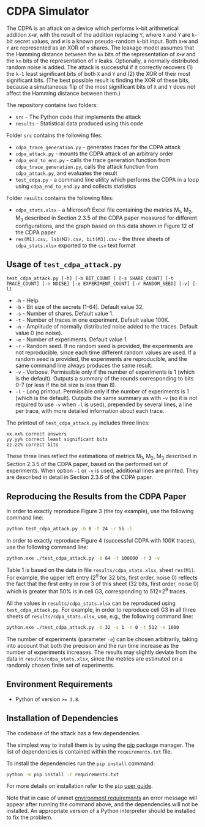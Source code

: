 # CDPA Simulator

The CDPA is an attack on a device which performs `k`-bit arithmetical addition `X+W`, with the result of the addition replacing `Y`, where `X` and `Y` are `k`-bit secret values, and `W` is a known pseudo-random `k`-bit input. Both `X+W` and `Y` are represented as an XOR of `n` shares. The leakage model assumes that the Hamming distance between the `kn` bits of the representation of `X+W` and the `kn` bits of the representation of `Y` leaks. Optionally, a normally distributed random noise is added. The attack is successful if it correctly recovers (1) the `k-1` least significant bits of both `X` and `Y` and (2) the XOR of their most significant bits. (The best possible result is finding the XOR of these bits, because a simultaneous flip of the most significant bits of `X` and `Y` does not affect the Hamming distance between them.)

The repository contains two folders:

* `src` - The Python code that implements the attack
* `results` - Statistical data produced using this code

Folder `src` contains the following files:

* `cdpa_trace_generation.py` - generates traces for the CDPA attack
* `cdpa_attack.py` - mounts the CDPA attack of an arbitrary order
* `cdpa_end_to_end.py` - calls the trace generation function from `cdpa_trace_generation.py`, calls the attack function from `cdpa_attack.py`, and evaluates the result
* `test_cdpa.py` - a command line utility which performs the CDPA in a loop using `cdpa_end_to_end.py` and collects statistics

Folder `results` contains the following files:

* `cdpa_stats.xlsx` - a Microsoft Excel file containing the metrics M<sub>1</sub>, M<sub>2</sub>, M<sub>3</sub> described in Section 2.3.5 of the CDPA paper measured for different configurations, and the graph based on this data shown in Figure 12 of the CDPA paper
* `res(M1).csv, lsb(M2).csv, bit(M3).csv` - the three sheets of `cdpa_stats.xlsx` exported to the `csv` text format

## Usage of `test_cdpa_attack.py`

`test_cdpa_attack.py [-h] [-b BIT_COUNT ] [-s SHARE_COUNT] [-t TRACE_COUNT] [-n NOISE] [-e EXPERIMENT_COUNT] [-r RANDOM_SEED] [-v] [-l]`

- `-h` - Help.
- `-b` - Bit size of the secrets (1-64). Default value 32.
- `-s` - Number of shares. Default value 1.
- `-t` - Number of traces in one experiment. Default value 100K.
- `-n` - Amplitude of normally distributed noise added to the traces. Default value 0 (no noise).
- `-e` - Number of experiments. Default value 1.
- `-r` - Random seed. If no random seed is provided, the experiments are not reproducible, since each time different random values are used. If a random seed is provided, the experiments are reproducible, and the same command line always produces the same result.
- `-v` - Verbose. Permissible only if the number of experiments is 1 (which is the default). Outputs a summary of the rounds corresponding to bits 0-7 (or less if the bit size is less than 8).
- `-l` - Long printout. Permissible only if the number of experiments is 1 (which is the default). Outputs the same summary as with `-v` (so it is not required to use `-v` when `-l` is used), prepended by several lines, a line per trace, with more detailed information about each trace.

The printout of `test_cdpa_attack.py` includes three lines:

```text
xx.xx% correct answers
yy.yy% correct least significant bits
zz.zz% correct bits
```

These three lines reflect the estimations of metrics M<sub>1</sub>, M<sub>2</sub>, M<sub>3</sub> described in Section 2.3.5 of the CDPA paper, based on the performed set of experiments. When option `-l` or `-v` is used, additional lines are printed. They are described in detail in Section 2.3.6 of the CDPA paper.

## Reproducing the Results from the CDPA Paper

In order to exactly reproduce Figure 3 (the toy example), use the following command line:

```bash
python test_cdpa_attack.py -b 8 -t 24 -r 55 -l
```

In order to exactly reproduce Figure 4 (successful CDPA with 100K traces), use the following command line:

```bash
python.exe ./test_cdpa_attack.py -b 64 -t 100000 -r 3 -v
```

Table 1 is based on the data in file `results/cdpa_stats.xlsx`, sheet `res(M1)`. For example, the upper left entry (2<sup>9</sup> for 32 bits, first order, noise 0) reflects the fact that the first entry in row 3 of this sheet (32 bits, first order, noise 0) which is greater that 50% is in cell G3, corresponding to 512=2<sup>9</sup> traces.

All the values in `results/cdpa_stats.xlsx` can be reproduced using `test_cdpa_attack.py`. For example, in order to reproduce cell G3 in all three sheets of `results/cdpa_stats.xlsx`, use, e.g., the following command line:

```bash
python.exe ./test_cdpa_attack.py -b 32 -s 1 -n 0 -t 512 -e 1000
```

The number of experiments (parameter `-e`) can be chosen arbitrarily, taking into account that both the precision and the run time increase as the number of experiments increases. The results may slightly deviate from the data in `results/cdpa_stats.xlsx`, since the metrics are estimated on a randomly chosen finite set of experiments.

## Environment Requirements

* Python of version `>= 3.8`.

## Installation of Dependencies

The codebase of the attack has a few dependencies.

The simplest way to install them is by using the [pip](https://pip.pypa.io/en/stable/) package manager.
The list of dependencies is contained within the `requirements.txt` file.

To install the dependencies run the `pip install` command:

```bash
python -m pip install -r requirements.txt
```

For more details on installation refer to the `pip` [user guide](https://pip.pypa.io/en/stable/user_guide/#requirements-files).

Note that in case of unmet [environment requirements](#environment-requirements) an error message will appear after running the command above, and the dependencies will not be installed. An appropriate version of a Python interpreter should be installed to fix the problem.
